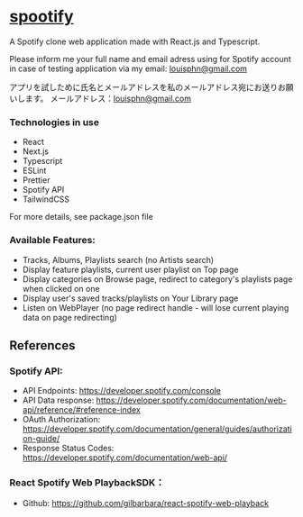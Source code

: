 # [spootify](shorturl.at/qxAGM)

A Spotify clone web application made with React.js and Typescript.

Please inform me your full name and email adress using for Spotify account in case of testing application
via my email: louisphn@gmail.com

アプリを試しために氏名とメールアドレスを私のメールアドレス宛にお送りお願いします。
メールアドレス：louisphn@gmail.com

### Technologies in use

- React
- Next.js
- Typescript
- ESLint
- Prettier
- Spotify API
- TailwindCSS

For more details, see package.json file

### Available Features:
- Tracks, Albums, Playlists search (no Artists search)
- Display feature playlists, current user playlist on Top page
- Display categories on Browse page, redirect to category's playlists page when clicked on one
- Display user's saved tracks/playlists on Your Library page
- Listen on WebPlayer (no page redirect handle - will lose current playing data on page redirecting)


## References

### Spotify API:
- API Endpoints: https://developer.spotify.com/console
- API Data response: https://developer.spotify.com/documentation/web-api/reference/#reference-index
- OAuth Authorization: https://developer.spotify.com/documentation/general/guides/authorization-guide/
- Response Status Codes: https://developer.spotify.com/documentation/web-api/

### React Spotify Web PlaybackSDK：
- Github: https://github.com/gilbarbara/react-spotify-web-playback
